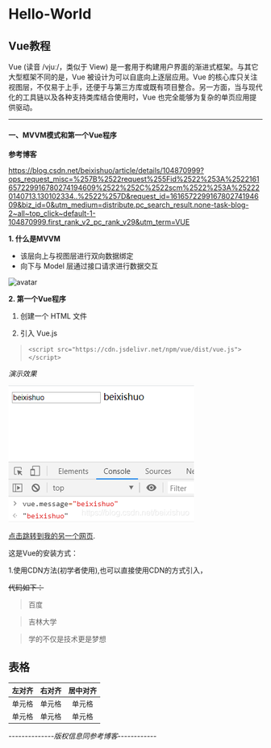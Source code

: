 # Hello-World

## Vue教程
Vue (读音 /vjuː/，类似于 View) 是一套用于构建用户界面的渐进式框架。与其它大型框架不同的是，Vue 被设计为可以自底向上逐层应用。Vue 的核心库只关注视图层，不仅易于上手，还便于与第三方库或既有项目整合。另一方面，当与现代化的工具链以及各种支持类库结合使用时，Vue 也完全能够为复杂的单页应用提供驱动。

---

#### 一、MVVM模式和第一个Vue程序
**参考博客**

https://blog.csdn.net/beixishuo/article/details/104870999?ops_request_misc=%257B%2522request%255Fid%2522%253A%2522161657229916780274194609%2522%252C%2522scm%2522%253A%252220140713.130102334..%2522%257D&request_id=161657229916780274194609&biz_id=0&utm_medium=distribute.pc_search_result.none-task-blog-2~all~top_click~default-1-104870999.first_rank_v2_pc_rank_v29&utm_term=VUE

**1. 什么是MVVM**

+ 该层向上与视图层进行双向数据绑定
+ 向下与 Model 层通过接口请求进行数据交互

![avatar](https://img-blog.csdnimg.cn/20200314233119351.png)

**2. 第一个Vue程序**

1. 创建一个 HTML 文件

2. 引入 Vue.js

> ```
> <script src="https://cdn.jsdelivr.net/npm/vue/dist/vue.js"></script>
> ```

*演示效果*

![avatar](/pic1.png)

[点击跳转到我的另一个网页](https://github.com/Xiao2-2/Hello-World/blob/main/secondPage.md).

这是Vue的安装方式：

1.使用CDN方法(初学者使用),也可以直接使用CDN的方式引入，

~~代码如下：~~

> 百度

> 吉林大学

> 学的不仅是技术更是梦想

## 表格

| 左对齐 | 右对齐 | 居中对齐 |
| :-----| ----: | :----: |
| 单元格 | 单元格 | 单元格 |
| 单元格 | 单元格 | 单元格 |

*--------------版权信息同参考博客------------*

